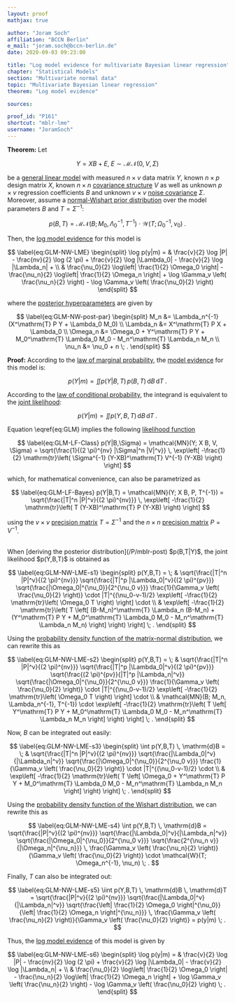 ```yaml
---
layout: proof
mathjax: true

author: "Joram Soch"
affiliation: "BCCN Berlin"
e_mail: "joram.soch@bccn-berlin.de"
date: 2020-09-03 09:23:00

title: "Log model evidence for multivariate Bayesian linear regression"
chapter: "Statistical Models"
section: "Multivariate normal data"
topic: "Multivariate Bayesian linear regression"
theorem: "Log model evidence"

sources:

proof_id: "P161"
shortcut: "mblr-lme"
username: "JoramSoch"
---
```



**Theorem:** Let

$$ \label{eq:GLM}
Y = X B + E, \; E \sim \mathcal{MN}(0, V, \Sigma)
$$

be a [general linear model](/D/glm) with measured $n \times v$ data matrix $Y$, known $n \times p$ design matrix $X$, known $n \times n$ [covariance structure](/D/matn) $V$ as well as unknown $p \times v$ regression coefficients $B$ and unknown $v \times v$ [noise covariance](/D/matn) $\Sigma$. Moreover, assume a [normal-Wishart prior distribution](/P/mblr-prior) over the model parameters $B$ and $T = \Sigma^{-1}$:

$$ \label{eq:GLM-NW-prior}
p(B,T) = \mathcal{MN}(B; M_0, \Lambda_0^{-1}, T^{-1}) \cdot \mathcal{W}(T; \Omega_0^{-1}, \nu_0) \; .
$$

Then, the [log model evidence](/D/lme) for this model is

$$ \label{eq:GLM-NW-LME}
\begin{split}
\log p(y|m) = & \frac{v}{2} \log |P| - \frac{nv}{2} \log (2 \pi)  + \frac{v}{2} \log |\Lambda_0| - \frac{v}{2} \log |\Lambda_n| + \\
& \frac{\nu_0}{2} \log\left| \frac{1}{2} \Omega_0 \right| - \frac{\nu_n}{2} \log\left| \frac{1}{2} \Omega_n \right| + \log \Gamma_v \left( \frac{\nu_n}{2} \right) - \log \Gamma_v \left( \frac{\nu_0}{2} \right)
\end{split}
$$

where the [posterior hyperparameters](/D/post) are given by

$$ \label{eq:GLM-NW-post-par}
\begin{split}
M_n &= \Lambda_n^{-1} (X^\mathrm{T} P Y + \Lambda_0 M_0) \\
\Lambda_n &= X^\mathrm{T} P X + \Lambda_0 \\
\Omega_n &= \Omega_0 + Y^\mathrm{T} P Y + M_0^\mathrm{T} \Lambda_0 M_0 - M_n^\mathrm{T} \Lambda_n M_n \\
\nu_n &= \nu_0 + n \; .
\end{split}
$$


**Proof:** According to the [law of marginal probability](/D/prob-marg), the [model evidence](/D/ml) for this model is:

$$ \label{eq:GLM-NW-ME-s1}
p(Y|m) = \iint p(Y|B,T) \, p(B,T) \, \mathrm{d}B \, \mathrm{d}T \; .
$$

According to the [law of conditional probability](/D/prob-cond), the integrand is equivalent to the [joint likelihood](/D/jl):

$$ \label{eq:GLM-NW-ME-s2}
p(Y|m) = \iint p(Y,B,T) \, \mathrm{d}B \, \mathrm{d}T \; .
$$

Equation \eqref{eq:GLM} implies the following [likelihood function](/D/lf)

$$ \label{eq:GLM-LF-Class}
p(Y|B,\Sigma) = \mathcal{MN}(Y; X B, V, \Sigma) = \sqrt{\frac{1}{(2 \pi)^{nv} |\Sigma|^n |V|^v}} \, \exp\left[ -\frac{1}{2} \mathrm{tr}\left( \Sigma^{-1} (Y-XB)^\mathrm{T} V^{-1} (Y-XB) \right) \right]
$$

which, for mathematical convenience, can also be parametrized as

$$ \label{eq:GLM-LF-Bayes}
p(Y|B,T) = \mathcal{MN}(Y; X B, P, T^{-1}) = \sqrt{\frac{|T|^n |P|^v}{(2 \pi)^{nv}}} \, \exp\left[ -\frac{1}{2} \mathrm{tr}\left( T (Y-XB)^\mathrm{T} P (Y-XB) \right) \right]
$$

using the $v \times v$ [precision matrix](/D/precmat) $T = \Sigma^{-1}$ and the $n \times n$ [precision matrix](/D/precmat) $P = V^{-1}$.

<br>
When [deriving the posterior distribution](/P/mblr-post) $p(B,T|Y)$, the joint likelihood $p(Y,B,T)$ is obtained as

$$ \label{eq:GLM-NW-LME-s1}
\begin{split}
p(Y,B,T) = \; & \sqrt{\frac{|T|^n |P|^v}{(2 \pi)^{nv}}} \sqrt{\frac{|T|^p |\Lambda_0|^v}{(2 \pi)^{pv}}} \sqrt{\frac{|\Omega_0|^{\nu_0}}{2^{\nu_0 v}}} \frac{1}{\Gamma_v \left( \frac{\nu_0}{2} \right)} \cdot |T|^{(\nu_0-v-1)/2} \exp\left[ -\frac{1}{2} \mathrm{tr}\left( \Omega_0 T \right) \right] \cdot \\
& \exp\left[ -\frac{1}{2} \mathrm{tr}\left( T \left[ (B-M_n)^\mathrm{T} \Lambda_n (B-M_n) + (Y^\mathrm{T} P Y + M_0^\mathrm{T} \Lambda_0 M_0 - M_n^\mathrm{T} \Lambda_n M_n) \right] \right) \right] \; .
\end{split}
$$

Using the [probability density function of the matrix-normal distribution](/P/matn-pdf), we can rewrite this as

$$ \label{eq:GLM-NW-LME-s2}
\begin{split}
p(Y,B,T) = \; & \sqrt{\frac{|T|^n |P|^v}{(2 \pi)^{nv}}} \sqrt{\frac{|T|^p |\Lambda_0|^v}{(2 \pi)^{pv}}} \sqrt{\frac{(2 \pi)^{pv}}{|T|^p |\Lambda_n|^v}} \sqrt{\frac{|\Omega_0|^{\nu_0}}{2^{\nu_0 v}}} \frac{1}{\Gamma_v \left( \frac{\nu_0}{2} \right)} \cdot |T|^{(\nu_0-v-1)/2} \exp\left[ -\frac{1}{2} \mathrm{tr}\left( \Omega_0 T \right) \right] \cdot \\
& \mathcal{MN}(B; M_n, \Lambda_n^{-1}, T^{-1}) \cdot \exp\left[ -\frac{1}{2} \mathrm{tr}\left( T \left[ Y^\mathrm{T} P Y + M_0^\mathrm{T} \Lambda_0 M_0 - M_n^\mathrm{T} \Lambda_n M_n \right] \right) \right] \; .
\end{split}
$$

Now, $B$ can be integrated out easily:

$$ \label{eq:GLM-NW-LME-s3}
\begin{split}
\int p(Y,B,T) \, \mathrm{d}B = \; & \sqrt{\frac{|T|^n |P|^v}{(2 \pi)^{nv}}} \sqrt{\frac{|\Lambda_0|^v}{|\Lambda_n|^v}} \sqrt{\frac{|\Omega_0|^{\nu_0}}{2^{\nu_0 v}}} \frac{1}{\Gamma_v \left( \frac{\nu_0}{2} \right)} \cdot |T|^{(\nu_0-v-1)/2} \cdot \\
& \exp\left[ -\frac{1}{2} \mathrm{tr}\left( T \left[ \Omega_0 + Y^\mathrm{T} P Y + M_0^\mathrm{T} \Lambda_0 M_0 - M_n^\mathrm{T} \Lambda_n M_n \right] \right) \right] \; .
\end{split}
$$

Using the [probability density function of the Wishart distribution](/P/wish-pdf), we can rewrite this as

$$ \label{eq:GLM-NW-LME-s4}
\int p(Y,B,T) \, \mathrm{d}B = \sqrt{\frac{|P|^v}{(2 \pi)^{nv}}} \sqrt{\frac{|\Lambda_0|^v}{|\Lambda_n|^v}} \sqrt{\frac{|\Omega_0|^{\nu_0}}{2^{\nu_0 v}}} \sqrt{\frac{2^{\nu_n v}}{|\Omega_n|^{\nu_n}}} \, \frac{\Gamma_v \left( \frac{\nu_n}{2} \right)}{\Gamma_v \left( \frac{\nu_0}{2} \right)} \cdot \mathcal{W}(T; \Omega_n^{-1}, \nu_n) \; .
$$

Finally, $T$ can also be integrated out:

$$ \label{eq:GLM-NW-LME-s5}
\iint p(Y,B,T) \, \mathrm{d}B \, \mathrm{d}T = \sqrt{\frac{|P|^v}{(2 \pi)^{nv}}} \sqrt{\frac{|\Lambda_0|^v}{|\Lambda_n|^v}} \sqrt{\frac{\left| \frac{1}{2} \Omega_0 \right|^{\nu_0}}{\left| \frac{1}{2} \Omega_n \right|^{\nu_n}}} \, \frac{\Gamma_v \left( \frac{\nu_n}{2} \right)}{\Gamma_v \left( \frac{\nu_0}{2} \right)} = p(y|m) \; .
$$

Thus, the [log model evidence](/D/lme) of this model is given by

$$ \label{eq:GLM-NW-LME-s6}
\begin{split}
\log p(y|m) = & \frac{v}{2} \log |P| - \frac{nv}{2} \log (2 \pi)  + \frac{v}{2} \log |\Lambda_0| - \frac{v}{2} \log |\Lambda_n| + \\
& \frac{\nu_0}{2} \log\left| \frac{1}{2} \Omega_0 \right| - \frac{\nu_n}{2} \log\left| \frac{1}{2} \Omega_n \right| + \log \Gamma_v \left( \frac{\nu_n}{2} \right) - \log \Gamma_v \left( \frac{\nu_0}{2} \right) \; .
\end{split}
$$